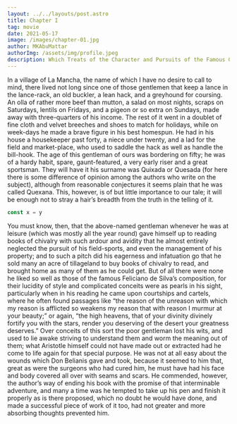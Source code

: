 ```yaml
---
layout: ../../layouts/post.astro
title: Chapter I
tag: movie
date: 2021-05-17
image: /images/chapter-01.jpg
author: MKAbuMattar
authorImg: /assets/img/profile.jpeg
description: Which Treats of the Character and Pursuits of the Famous Gentleman Don Quixote of La Mancha
---
```


In a village of La Mancha, the name of which I have no desire to call to mind, there lived not long since one of those gentlemen that keep a lance in the lance-rack, an old buckler, a lean hack, and a greyhound for coursing. An olla of rather more beef than mutton, a salad on most nights, scraps on Saturdays, lentils on Fridays, and a pigeon or so extra on Sundays, made away with three-quarters of his income. The rest of it went in a doublet of fine cloth and velvet breeches and shoes to match for holidays, while on week-days he made a brave figure in his best homespun. He had in his house a housekeeper past forty, a niece under twenty, and a lad for the field and market-place, who used to saddle the hack as well as handle the bill-hook. The age of this gentleman of ours was bordering on fifty; he was of a hardy habit, spare, gaunt-featured, a very early riser and a great sportsman. They will have it his surname was Quixada or Quesada (for here there is some difference of opinion among the authors who write on the subject), although from reasonable conjectures it seems plain that he was called Quexana. This, however, is of but little importance to our tale; it will be enough not to stray a hair’s breadth from the truth in the telling of it.

```js
const x = y
```

You must know, then, that the above-named gentleman whenever he was at leisure (which was mostly all the year round) gave himself up to reading books of chivalry with such ardour and avidity that he almost entirely neglected the pursuit of his field-sports, and even the management of his property; and to such a pitch did his eagerness and infatuation go that he sold many an acre of tillageland to buy books of chivalry to read, and brought home as many of them as he could get. But of all there were none he liked so well as those of the famous Feliciano de Silva’s composition, for their lucidity of style and complicated conceits were as pearls in his sight, particularly when in his reading he came upon courtships and cartels, where he often found passages like “the reason of the unreason with which my reason is afflicted so weakens my reason that with reason I murmur at your beauty;” or again, “the high heavens, that of your divinity divinely fortify you with the stars, render you deserving of the desert your greatness deserves.” Over conceits of this sort the poor gentleman lost his wits, and used to lie awake striving to understand them and worm the meaning out of them; what Aristotle himself could not have made out or extracted had he come to life again for that special purpose. He was not at all easy about the wounds which Don Belianis gave and took, because it seemed to him that, great as were the surgeons who had cured him, he must have had his face and body covered all over with seams and scars. He commended, however, the author’s way of ending his book with the promise of that interminable adventure, and many a time was he tempted to take up his pen and finish it properly as is there proposed, which no doubt he would have done, and made a successful piece of work of it too, had not greater and more absorbing thoughts prevented him.

